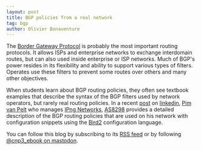 ```yaml
---
layout: post
title: BGP policies from a real network
tag: bgp
author: Olivier Bonaventure
---
```


The [Border Gateway Protocol](https://beta.computer-networking.info/syllabus/default/protocols/bgp.html) is probably the most important routing protocols. It allows ISPs and enterprise networks to exchange interdomain routes, but can also used inside enterprise or ISP networks. Much of BGP's power resides in its flexibility and ability to support various types of filters. Operates use these filters to prevent some routes over others and many other objectives.

When students learn about BGP routing policies, they often see textbook examples that describe the syntax of the BGP filters used by network operators, but rarely real routing policies. In a recent [post](https://www.linkedin.com/pulse/case-study-bgp-routing-policy-pim-van-pelt/) on [linkedin](https://www.linkedin.com), [Pim van Pelt](https://www.linkedin.com/in/pim-van-pelt-474466263/) who manages [IPng Networks](https://ipng.ch/), [AS8298](https://bgp.tools/as/8298) provides a detailed description of the BGP routing policies that are used on his network with configuration snippets using the [Bird2](https://bird.network.cz/) configuration language.


You can follow this blog by subscribing to its [RSS feed](http://blog.computer-networking.info/feed.xml) or by following [@cnp3_ebook on mastodon](https://mastodon.acm.org/@cnp3_ebook). 
